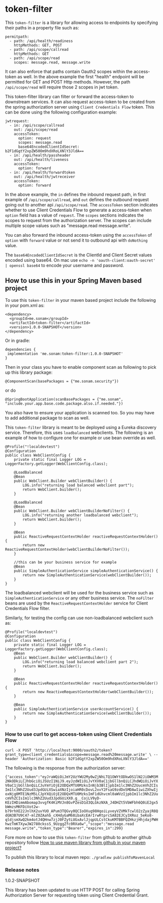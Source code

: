 # token-filter
This `token-filter` is a library for allowing access to endpoints by specifying their paths in a property file such as:
```
permitpath:
  - path: /api/health/readiness
    httpMethods: GET, POST
  - path: /api/scope/callread
    httpMethods: GET
  - path: /api/scope/read
    scopes: message.read, message.write    
```
It can also enforce that paths contain Oauth2 scopes within the access-token as well.
In the above example the first "health" endpoint will be permitted for GET and POST Http methods.  However, the path `/api/scope/read` will require those 2 scopes in jwt token.

This token-filter library can filter or forward the access-token to downstream services.  It can also request access-token to be created from the spring authorization server using `Client Credentials Flow` token.  This can be done
using the following configuration example:

```
jwtrequest:
  - in: /api/scope/callread
    out: /api/scope/read
    accessToken:
      option: request
      scopes: message.read
      base64EncodedClientIdSecret: b2F1dGgtY2xpZW50Om9hdXRoLXNlY3JldA==
  - in: /api/health/passheader
    out: /api/health/liveness
    accessToken:
      option: forward
  - in: /api/health/forwardtoken
    out: /api/health/jwtreceiver
    accessToken:
      option: forward
```


In the above example, the `in` defines the inbound request path, in first example of `/api/scope/callread`, and `out` defines the outbound request going out to another api `/api/scope/read`. The `accessToken` section indicates whether to use Client Credentials Flow to generate a access-token when `option` field has a value of `request`.  The `scopes` sections indicates the scopes to request from the authorization server.  The scopes can include multiple scope values such as "message.read message.write".

You can also forward the inbound access-token using the `accessToken` of `option` with `forward` value or not send it to outbound api with `doNothing` value.

The `base64EncodedClientIdSecret` is the ClientId and Client Secret values encoded using base64.  On mac use `echo -n 'oauth-client:oauth-secret' | openssl base64` to encode your username and password.


## How to use this in your Spring Maven based project
To use this `token-filter` in your maven based project include the following in your pom.xml as:
```
<dependency>
  <groupId>me.sonam</groupId>
  <artifactId>token-filter</artifactId>
  <version>1.0.0-SNAPSHOT</version>
</dependency>
```

Or in gradle:

```
dependencies {
 implementation 'me.sonam:token-filter:1.0.0-SNAPSHOT'
}
```

Then in your class you have to enable component scan as following to pick up this  library package:

``` 
@ComponentScan(basePackages = {"me.sonam.security"})
```

or do

```
@SpringBootApplication(scanBasePackages = {"me.sonam", "include.your.app.base.code.package.also.if.needed."})
```

You also have to ensure your application is scanned too.  So you may have to add additional package to scan as well.


This `token-filter` library is meant to be deployed using a Eureka discovery service.  Therefore, this uses `loadbalanced` webclients.  The following is an example of how to configure one for example or use bean override as well.
```
@Profile("!localdevtest")
@Configuration
public class WebClientConfig {
    private static final Logger LOG = LoggerFactory.getLogger(WebClientConfig.class);
    
    @LoadBalanced
    @Bean
    public WebClient.Builder webClientBuilder() {
        LOG.info("returning load balanced webclient part");
        return WebClient.builder();
    }
    
    @LoadBalanced
    @Bean
    public WebClient.Builder webClientBuilderNoFilter() {
        LOG.info("returning another loadbalanced webclient");
        return WebClient.builder();
    }

    @Bean
    public ReactiveRequestContextHolder reactiveRequestContextHolder() {
        return new ReactiveRequestContextHolder(webClientBuilderNoFilter());
    }

    //this can be your business service for example
    @Bean
    public SimpleAuthenticationService simpleAuthenticationService() {
        return new SimpleAuthenticationService(webClientBuilder());
    }
}
```
The loadbalanced webclient will be used for the business service such as `SimpleAuthenticationService` or any other business service.  The `noFilter` beans are used by the `ReactiveRequestContextHolder` service for Client Credentials Flow filter.

Similarly, for testing the config can use non-loadbalanced webclient such as:
```
@Profile("localdevtest")
@Configuration
public class WebClientConfig {
    private static final Logger LOG = LoggerFactory.getLogger(WebClientConfig.class);
    @Bean
    public WebClient.Builder webClientBuilder() {
        LOG.info("returning load balanced webclient part 2");
        return WebClient.builder();
    }

    @Bean
    public ReactiveRequestContextHolder reactiveRequestContextHolder() {
        return new ReactiveRequestContextHolder(webClientBuilder());
    }

    @Bean
    public SimpleAuthenticationService userAccountService() {
        return new SimpleAuthenticationService(webClientBuilder());
    }
}
```

### How to use curl to get access-token using Client Credentials Flow
`curl -X POST 'http://localhost:9000/oauth2/token?grant_type=client_credentials&scope=message.read%20message.write' \
--header 'Authorization: Basic b2F1dGgtY2xpZW50Om9hdXRoLXNlY3JldA=='`


The following is the response from the authorization server:

`{"access_token":"eyJraWQiOiJmY2UzYWU2My0wZjNhLTQ1OWYtODkwOS1lN2JiOWM3M2NkODkiLCJhbGciOiJSUzI1NiJ9.eyJzdWIiOiJvYXV0aC1jbGllbnQiLCJhdWQiOiJvYXV0aC1jbGllbnQiLCJuYmYiOjE2ODQxMTU0MzksInNjb3BlIjpbIm1lc3NhZ2UucmVhZCIsIm1lc3NhZ2Uud3JpdGUiXSwiaXNzIjoiaHR0cDovL2xvY2FsaG9zdDo5MDAwIiwiZXhwIjoxNjg0MTE1NzM5LCJpYXQiOjE2ODQxMTU0MzksImF1dGhvcml0aWVzIjpbIm1lc3NhZ2UucmVhZCIsIm1lc3NhZ2Uud3JpdGUiXX0.g__CojLV9yD-KEzIHDimmAbomap3vvgfK4KiMVJn8GvPZesD1d3QLGkzNXA_J4DHZt5VbWFbh6Q0iE2gx5bWmzsMKFDiVot2w-b79rhXE22JnlhX2uvYUO_APum3TQGvy0QCIoOXug98HqoiLyveyVZVMkTcwlO2zZyajR8QdGN3B7U9C47-mlZ0ZAahb_cXHdyGaM68ibaXcEArIrwRtprcSA82EJCy3XRoz_5eKo8-qldjsmXwQ2km4otJ4QHnw7zjJ0FZytLUGxAvlJjqpULCstCkuKM7BBFQZHkzjHhjdajPWHhwzTmKTXywJW2780ckssS_9UzggZfc0RXa6w","scope":"message.read message.write","token_type":"Bearer","expires_in":299}`



Fore more on how to use this `token-filter` from github to another github repository follow [How to use maven library from github in your maven project?](https://sonamsamdupkhangsar.github.io/pulling-down-github-maven-library/)

To publish this library to local maven repo:
`./gradlew publishToMavenLocal `

### Release notes

1.0.2-SNAPSHOT

This library has been updated to use HTTP POST for calling Spring Authorization Server for requesting token using Client Credential Grant.
